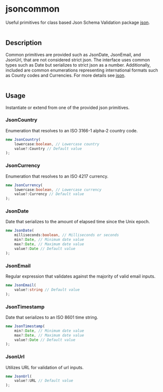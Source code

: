 # jsoncommon

Useful primitives for class based Json Schema Validation package [json](https://github.com/cmkweber/json).
<br/>
<br/>

## Description

Common primitives are provided such as JsonDate, JsonEmail, and JsonUrl, that are not considered strict json.
The interface uses common types such as Date but serializes to strict json as a number.
Additionally, included are common enumerations representing international formats such as County codes and Currencies.
For more details see [json](https://github.com/cmkweber/json).
<br/>
<br/>
 
## Usage

Instantiate or extend from one of the provided json primitives.

### JsonCountry
Enumeration that resolves to an ISO 3166-1 alpha-2 country code.

```typescript
new JsonCountry(
	lowercase:boolean, // Lowercase country
	value?:Country // Default value
);
```

### JsonCurrency
Enumeration that resolves to an ISO 4217 currency.

```typescript
new JsonCurrency(
	lowercase:boolean, // Lowercase currency
	value?:Currency // Default value
);
```

### JsonDate
Date that serializes to the amount of elapsed time since the Unix epoch.

```typescript
new JsonDate(
	milliseconds:boolean, // Milliseconds or seconds
	min?:Date, // Minimum date value
	max?:Date, // Maximum date value
	value?:Date // Default value
);
```

### JsonEmail
Regular expression that validates against the majority of valid email inputs.

```typescript
new JsonEmail(
	value?:string // Default value
);
```

### JsonTimestamp
Date that serializes to an ISO 8601 time string.

```typescript
new JsonTimestamp(
	min?:Date, // Minimum date value
	max?:Date, // Maximum date value
	value?:Date // Default value
);
```

### JsonUrl
Utilizes URL for validation of url inputs.

```typescript
new JsonUrl(
	value?:URL // Default value
);
```